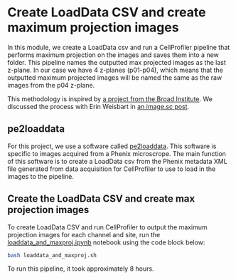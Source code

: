 # Create LoadData CSV and create maximum projection images 

In this module, we create a LoadData csv and run a CellProfiler pipeline that performs maximum projection on the images and saves them into a new folder.
This pipeline names the outputted max projected images as the last z-plane.
In our case we have 4 z-planes (p01-p04), which means that the outputted maximum projected images will be named the same as the raw images from the p04 z-plane.

This methodology is inspired by [a project from the Broad Institute](https://github.com/broadinstitute/imaging-platform-pipelines/tree/455d8ffa2a0a6cb7341868139f3f1719b9d5ea2c/cellpainting_ipsc_20x_phenix_with_bf_bin1_cp4).
We discussed the process with Erin Weisbart in [an image.sc post](https://forum.image.sc/t/performing-max-projection-using-phenix-data-based-on-broad-institute-project/77262).

## pe2loaddata

For this project, we use a software called [pe2loaddata](https://github.com/broadinstitute/pe2loaddata/tree/220ac512bfc0c2e582d379b19411c1585272aee3). 
This software is specific to images acquired from a Phenix microscrope.
The main function of this software is to create a LoadData csv from the Phenix metadata XML file generated from data acquisition for CellProfiler to use to load in the images to the pipeline. 

## Create the LoadData CSV and create max projection images

To create LoadData CSV and run CellProfiler to output the maximum projection images for each channel and site, run the [loaddata_and_maxproj.ipynb](loaddata_and_maxproj.ipynb) notebook using the code block below:

```bash
bash loaddata_and_maxproj.sh
```

To run this pipeline, it took approximately 8 hours.
